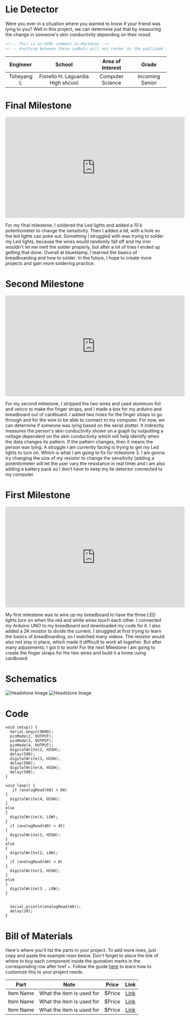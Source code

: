 # Lie Detector 
Were you ever in a situation where you wanted to know if your friend was lying to you? Well in this project, we can determine just that by measuring the change in someone's skin conductivity depending on their mood. 

```HTML 
<!--- This is an HTML comment in Markdown -->
<!--- Anything between these symbols will not render on the published site -->
```

| **Engineer** | **School** | **Area of Interest** | **Grade** |
|:--:|:--:|:--:|:--:|
| Tsheyang L | Fiorello H. Laguardia High shcool | Computer Science | Incoming Senior
  
# Final Milestone

<iframe width="560" height="315" src="https://www.youtube.com/embed/D9mpzIhttk4" title="YouTube video player" frameborder="0" allow="accelerometer; autoplay; clipboard-write; encrypted-media; gyroscope; picture-in-picture; web-share" allowfullscreen></iframe>

For my final milestone, I soldered the Led lights and added a 10 k potentiometer to change the sensitivity. Then I added a lid, with a hole so the led lights can poke out. Something I struggled with was trying to solder my Led lights, because the wires would randomly fall off and my iron wouldn't let me melt the solder properly, but after a lot of tries I ended up getting that done. Overall at bluestamp, I learned the basics of breadboarding and how to solder. In the future, I hope to create more projects and gain more soldering practice.


# Second Milestone

<iframe width="560" height="315" src="https://www.youtube.com/embed/PkrtjiQfmDU" title="YouTube video player" frameborder="0" allow="accelerometer; autoplay; clipboard-write; encrypted-media; gyroscope; picture-in-picture; web-share" allowfullscreen></iframe>

For my second milestone, I stripped the two wires and used aluminum foil and velcro to make the finger straps, and I made a box for my arduino and breadboard out of cardboard. I added two holes for the finger straps to go through and for the wire to be able to connect to my computer. For now, we can determine if someone was lying based on the serial plotter. It indirectly measures the person's skin conductivity shown on a graph by outputting a voltage dependent on the skin conductivity which will help identify when the data changes its pattern. If the pattern changes, then it means the person was lying. A struggle I am currently facing is trying to get my Led lights to turn on. Which is what I am going to fix for milestone 3. I am gonna try changing the size of my resistor to change the sensitivity (adding a potentiometer will let the user vary the resistance in real time) and I am also adding a battery pack so I don’t have to keep my lie detector connected to my computer. 


# First Milestone

<iframe width="560" height="315" src="https://www.youtube.com/embed/t69B1PQtK7U" title="YouTube video player" frameborder="0" allow="accelerometer; autoplay; clipboard-write; encrypted-media; gyroscope; picture-in-picture; web-share" allowfullscreen></iframe>

My first milestone was to wire up my breadboard to have the three LED lights turn on when the red and white wires touch each other. I connected my Arduino UNO to my breadboard and downloaded my code for it. I also added a 2K resistor to divide the current. I struggled at first trying to learn the basics of breadboarding, so I watched many videos. The resistor would also not stay in place, which made it difficult to work all together. But after many adjustments, I got it to work! For the next Milestone I am going to create the finger straps for the two wires and build it a home using cardboard.


# Schematics 
![Headstone Image](Screenshot-2023-07-26-at-10.26.47-AM.PNG)
![Headstone Image](IMG-9776.JPG)

# Code

```Arduino
void setup() {
  Serial.begin(9600);
  pinMode(2, OUTPUT);
  pinMode(3, OUTPUT);
  pinMode(4, OUTPUT);
  digitalWrite(2, HIGH);
  delay(500);
  digitalWrite(3, HIGH);
  delay(500);
  digitalWrite(4, HIGH);
  delay(500);
}

void loop() {
   if (analogRead(A0) > 60)
{
  digitalWrite(4, HIGH);
}
else
{
  digitalWrite(4, LOW);
}
  if (analogRead(A0) > 45)
{
  digitalWrite(2, HIGH);
}
else
{
  digitalWrite(2, LOW);
}
  if (analogRead(A0) > 0)
{
  digitalWrite(3, HIGH);
}
else
{
  digitalWrite(3 , LOW);
}

  
  Serial.println(analogRead(A0));
  delay(20);
}
```

# Bill of Materials
Here's where you'll list the parts in your project. To add more rows, just copy and paste the example rows below.
Don't forget to place the link of where to buy each component inside the quotation marks in the corresponding row after href =. Follow the guide [here]([url](https://www.markdownguide.org/extended-syntax/)) to learn how to customize this to your project needs. 

| **Part** | **Note** | **Price** | **Link** |
|:--:|:--:|:--:|:--:|
| Item Name | What the item is used for | $Price | <a href="https://www.amazon.com/Arduino-A000066-ARDUINO-UNO-R3/dp/B008GRTSV6/"> Link </a> |
| Item Name | What the item is used for | $Price | <a href="https://www.amazon.com/Arduino-A000066-ARDUINO-UNO-R3/dp/B008GRTSV6/"> Link </a> |
| Item Name | What the item is used for | $Price | <a href="https://www.amazon.com/Arduino-A000066-ARDUINO-UNO-R3/dp/B008GRTSV6/"> Link </a> |
